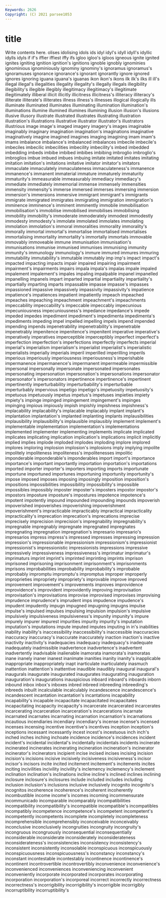 ```yaml
---
Keywords: 2626
Copyright: (C) 2021 parsee1053
---
```


# title

Write contents here.
olises idolising idols ids idyl
idyl's idyll idyll's idyllic idylls idyls if if's iffier iffiest
iffy ifs igloo igloo's igloos igneous ignite ignited ignites igniting
ignition ignition's ignitions ignoble ignobly ignominies ignominious ignominiously ignominy ignominy's
ignoramus ignoramus's ignoramuses ignorance ignorance's ignorant ignorantly ignore ignored ignores
ignoring iguana iguana's iguanas ikon ikon's ikons ilk ilk's ilks
ill ill's illegal illegal's illegalities illegality illegality's illegally illegals illegibility
illegibility's illegible illegibly illegitimacy illegitimacy's illegitimate illegitimately illiberal illicit illicitly
illicitness illicitness's illiteracy illiteracy's illiterate illiterate's illiterates illness illness's illnesses
illogical illogically ills illuminate illuminated illuminates illuminating illumination illumination's illuminations
illumine illumined illumines illumining illusion illusion's illusions illusive illusory illustrate
illustrated illustrates illustrating illustration illustration's illustrations illustrative illustrator illustrator's illustrators
illustrious image image's imaged imagery imagery's images imaginable imaginably imaginary
imagination imagination's imaginations imaginative imaginatively imagine imagined imagines imaging imagining
imam imam's imams imbalance imbalance's imbalanced imbalances imbecile imbecile's imbeciles
imbecilic imbecilities imbecility imbecility's imbed imbedded imbedding imbeds imbibe imbibed
imbibes imbibing imbroglio imbroglio's imbroglios imbue imbued imbues imbuing imitate
imitated imitates imitating imitation imitation's imitations imitative imitator imitator's imitators
immaculate immaculately immaculateness immaculateness's immanence immanence's immanent immaterial immature immaturely
immaturity immaturity's immeasurable immeasurably immediacy immediacy's immediate immediately immemorial immense
immensely immensities immensity immensity's immerse immersed immerses immersing immersion immersion's
immersions immersive immigrant immigrant's immigrants immigrate immigrated immigrates immigrating immigration
immigration's imminence imminence's imminent imminently immobile immobilisation immobilisation's immobilise immobilised
immobilises immobilising immobility immobility's immoderate immoderately immodest immodestly immodesty immodesty's
immolate immolated immolates immolating immolation immolation's immoral immoralities immorality immorality's
immorally immortal immortal's immortalise immortalised immortalises immortalising immortality immortality's immortally
immortals immovable immovably immoveable immune immunisation immunisation's immunisations immunise immunised
immunises immunising immunity immunity's immunology immunology's immure immured immures immuring
immutability immutability's immutable immutably imp imp's impact impact's impacted impacting
impacts impair impaired impairing impairment impairment's impairments impairs impala impala's
impalas impale impaled impalement impalement's impales impaling impalpable impanel impanelled
impanelling impanels impart imparted impartial impartiality impartiality's impartially imparting imparts
impassable impasse impasse's impasses impassioned impassive impassively impassivity impassivity's impatience
impatience's impatiences impatient impatiently impeach impeached impeaches impeaching impeachment impeachment's
impeachments impeccability impeccability's impeccable impeccably impecunious impecuniousness impecuniousness's impedance impedance's
impede impeded impedes impediment impediment's impedimenta impedimenta's impediments impeding impel
impelled impelling impels impend impended impending impends impenetrability impenetrability's impenetrable
impenetrably impenitence impenitence's impenitent imperative imperative's imperatively imperatives imperceptible imperceptibly
imperfect imperfect's imperfection imperfection's imperfections imperfectly imperfects imperial imperial's imperialism
imperialism's imperialist imperialist's imperialistic imperialists imperially imperials imperil imperilled imperilling
imperils imperious imperiously imperiousness imperiousness's imperishable impermanence impermanence's impermanent impermeable
impermissible impersonal impersonally impersonate impersonated impersonates impersonating impersonation impersonation's impersonations
impersonator impersonator's impersonators impertinence impertinence's impertinent impertinently imperturbability imperturbability's imperturbable
imperturbably impervious impetigo impetigo's impetuosity impetuosity's impetuous impetuously impetus impetus's
impetuses impieties impiety impiety's impinge impinged impingement impingement's impinges impinging
impious impiously impish impishly impishness impishness's implacability implacability's implacable implacably
implant implant's implantation implantation's implanted implanting implants implausibilities implausibility implausibility's
implausible implausibly implement implement's implementable implementation implementation's implementations implemented implementer
implementing implements implicate implicated implicates implicating implication implication's implications implicit
implicitly implied implies implode imploded implodes imploding implore implored implores
imploring implosion implosion's implosions imply implying impolite impolitely impoliteness impoliteness's
impolitenesses impolitic imponderable imponderable's imponderables import import's importance importance's important
importantly importation importation's importations imported importer importer's importers importing imports
importunate importune importuned importunes importuning importunity importunity's impose imposed imposes
imposing imposingly imposition imposition's impositions impossibilities impossibility impossibility's impossible impossibles
impossibly imposter imposter's imposters impostor impostor's impostors imposture imposture's impostures
impotence impotence's impotent impotently impound impounded impounding impounds impoverish impoverished
impoverishes impoverishing impoverishment impoverishment's impracticable impracticably impractical impracticality impracticality's imprecation
imprecation's imprecations imprecise imprecisely imprecision imprecision's impregnability impregnability's impregnable impregnably
impregnate impregnated impregnates impregnating impregnation impregnation's impresario impresario's impresarios impress
impress's impressed impresses impressing impression impression's impressionable impressionism impressionism's impressionist
impressionist's impressionistic impressionists impressions impressive impressively impressiveness impressiveness's imprimatur imprimatur's
imprimaturs imprint imprint's imprinted imprinting imprints imprison imprisoned imprisoning imprisonment
imprisonment's imprisonments imprisons improbabilities improbability improbability's improbable improbably impromptu impromptu's
impromptus improper improperly improprieties impropriety impropriety's improvable improve improved improvement
improvement's improvements improves improvidence improvidence's improvident improvidently improving improvisation improvisation's
improvisations improvise improvised improvises improvising imprudence imprudence's imprudent imps impudence
impudence's impudent impudently impugn impugned impugning impugns impulse impulse's impulsed
impulses impulsing impulsion impulsion's impulsive impulsively impulsiveness impulsiveness's impunity impunity's
impure impurely impurer impurest impurities impurity impurity's imputation imputation's imputations
impute imputed imputes imputing in in's inabilities inability inability's inaccessibility
inaccessibility's inaccessible inaccuracies inaccuracy inaccuracy's inaccurate inaccurately inaction inaction's inactive
inactivity inactivity's inadequacies inadequacy inadequacy's inadequate inadequately inadmissible inadvertence inadvertence's
inadvertent inadvertently inadvisable inalienable inamorata inamorata's inamoratas inane inanely inaner
inanest inanimate inanities inanity inanity's inapplicable inappropriate inappropriately inapt inarticulate
inarticulately inasmuch inattention inattention's inattentive inaudible inaudibly inaugural inaugural's inaugurals
inaugurate inaugurated inaugurates inaugurating inauguration inauguration's inaugurations inauspicious inboard inboard's
inboards inborn inbound inbox inbox's inboxes inbred inbreed inbreeding inbreeding's
inbreeds inbuilt incalculable incalculably incandescence incandescence's incandescent incantation incantation's incantations
incapability incapability's incapable incapacitate incapacitated incapacitates incapacitating incapacity incapacity's incarcerate
incarcerated incarcerates incarcerating incarceration incarceration's incarcerations incarnate incarnated incarnates incarnating
incarnation incarnation's incarnations incautious incendiaries incendiary incendiary's incense incense's incensed
incenses incensing incentive incentive's incentives inception inception's inceptions incessant incessantly
incest incest's incestuous inch inch's inched inches inching inchoate incidence
incidence's incidences incident incident's incidental incidental's incidentally incidentals incidents incinerate
incinerated incinerates incinerating incineration incineration's incinerator incinerator's incinerators incipient incise
incised incises incising incision incision's incisions incisive incisively incisiveness incisiveness's
incisor incisor's incisors incite incited incitement incitement's incitements incites inciting
incivilities incivility incivility's inclemency inclemency's inclement inclination inclination's inclinations incline
incline's inclined inclines inclining inclosure inclosure's inclosures include included includes
including inclusion inclusion's inclusions inclusive inclusively incognito incognito's incognitos incoherence
incoherence's incoherent incoherently incombustible income income's incomes incoming incommensurate incommunicado
incomparable incomparably incompatibilities incompatibility incompatibility's incompatible incompatible's incompatibles incompatibly incompetence
incompetence's incompetent incompetent's incompetently incompetents incomplete incompletely incompleteness incomprehensible incomprehensibly
inconceivable inconceivably inconclusive inconclusively incongruities incongruity incongruity's incongruous incongruously inconsequential
inconsequentially inconsiderable inconsiderate inconsiderately inconsiderateness inconsiderateness's inconsistencies inconsistency inconsistency's inconsistent
inconsistently inconsolable inconspicuous inconspicuously inconspicuousness inconspicuousness's inconstancy inconstancy's inconstant incontestable
incontestably incontinence incontinence's incontinent incontrovertible incontrovertibly inconvenience inconvenience's inconvenienced inconveniences
inconveniencing inconvenient inconveniently incorporate incorporated incorporates incorporating incorporation incorporation's incorporeal
incorrect incorrectly incorrectness incorrectness's incorrigibility incorrigibility's incorrigible incorrigibly incorruptibility incorruptibility's
